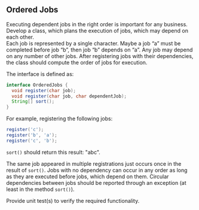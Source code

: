 ## Ordered Jobs
Executing dependent jobs in the right order is important for any business. Develop a class, which plans the execution of jobs, which may depend on each other.  
Each job is represented by a single character. Maybe a job “a” must be completed before job “b”, then job “b” depends on “a”. Any job may depend on any number of other jobs. After registering jobs with their dependencies, the class should compute the order of jobs for execution.

The interface is defined as:
```java
interface OrderedJobs {
  void register(char job);
  void register(char job, char dependentJob);
  String[] sort();
}
```
For example, registering the following jobs:
```java
register('c');
register('b', 'a');
register('c', 'b');
````
```sort()``` should return this result: "abc".

The same job appeared in multiple registrations just occurs once in the result of ```sort()```. Jobs with no dependency can occur in any order as long as they are executed before jobs, which depend on them. Circular dependencies between jobs should be reported through an exception (at least in the method ```sort()```).

Provide unit test(s) to verify the required functionality.
